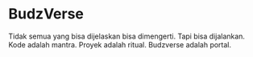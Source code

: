 # BudzVerse
Tidak semua yang bisa dijelaskan bisa dimengerti. Tapi bisa dijalankan. Kode adalah mantra. Proyek adalah ritual. Budzverse adalah portal.
